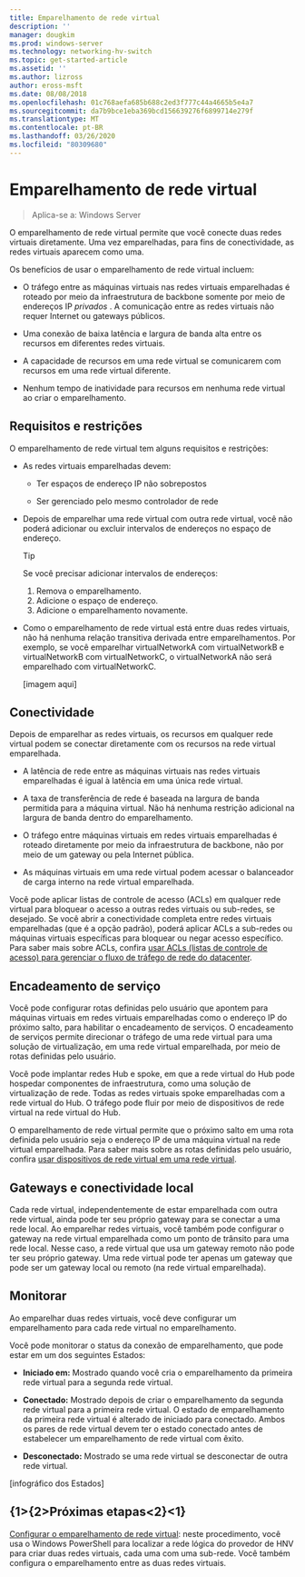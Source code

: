 ```yaml
---
title: Emparelhamento de rede virtual
description: ''
manager: dougkim
ms.prod: windows-server
ms.technology: networking-hv-switch
ms.topic: get-started-article
ms.assetid: ''
ms.author: lizross
author: eross-msft
ms.date: 08/08/2018
ms.openlocfilehash: 01c768aefa685b688c2ed3f777c44a4665b5e4a7
ms.sourcegitcommit: da7b9bce1eba369bcd156639276f6899714e279f
ms.translationtype: MT
ms.contentlocale: pt-BR
ms.lasthandoff: 03/26/2020
ms.locfileid: "80309680"
---
```

# <a name="virtual-network-peering"></a>Emparelhamento de rede virtual

>Aplica-se a: Windows Server

O emparelhamento de rede virtual permite que você conecte duas redes virtuais diretamente. Uma vez emparelhadas, para fins de conectividade, as redes virtuais aparecem como uma. 

Os benefícios de usar o emparelhamento de rede virtual incluem:

-   O tráfego entre as máquinas virtuais nas redes virtuais emparelhadas é roteado por meio da infraestrutura de backbone somente por meio de endereços IP *privados* . A comunicação entre as redes virtuais não requer Internet ou gateways públicos.

-   Uma conexão de baixa latência e largura de banda alta entre os recursos em diferentes redes virtuais.

-   A capacidade de recursos em uma rede virtual se comunicarem com recursos em uma rede virtual diferente.

-   Nenhum tempo de inatividade para recursos em nenhuma rede virtual ao criar o emparelhamento.

## <a name="requirements-and-constraints"></a>Requisitos e restrições

O emparelhamento de rede virtual tem alguns requisitos e restrições:

- As redes virtuais emparelhadas devem:

  -   Ter espaços de endereço IP não sobrepostos

  -   Ser gerenciado pelo mesmo controlador de rede

- Depois de emparelhar uma rede virtual com outra rede virtual, você não poderá adicionar ou excluir intervalos de endereços no espaço de endereço.

  >[!TIP]
  >Se você precisar adicionar intervalos de endereços:<ol><li>Remova o emparelhamento.</li><li>Adicione o espaço de endereço.</li><li>Adicione o emparelhamento novamente.</li></ol>

- Como o emparelhamento de rede virtual está entre duas redes virtuais, não há nenhuma relação transitiva derivada entre emparelhamentos. Por exemplo, se você emparelhar virtualNetworkA com virtualNetworkB e virtualNetworkB com virtualNetworkC, o virtualNetworkA não será emparelhado com virtualNetworkC.

  [imagem aqui]

## <a name="connectivity"></a>Conectividade

Depois de emparelhar as redes virtuais, os recursos em qualquer rede virtual podem se conectar diretamente com os recursos na rede virtual emparelhada.

-   A latência de rede entre as máquinas virtuais nas redes virtuais emparelhadas é igual à latência em uma única rede virtual.

-   A taxa de transferência de rede é baseada na largura de banda permitida para a máquina virtual. Não há nenhuma restrição adicional na largura de banda dentro do emparelhamento.

-   O tráfego entre máquinas virtuais em redes virtuais emparelhadas é roteado diretamente por meio da infraestrutura de backbone, não por meio de um gateway ou pela Internet pública.

-   As máquinas virtuais em uma rede virtual podem acessar o balanceador de carga interno na rede virtual emparelhada.

Você pode aplicar listas de controle de acesso (ACLs) em qualquer rede virtual para bloquear o acesso a outras redes virtuais ou sub-redes, se desejado. Se você abrir a conectividade completa entre redes virtuais emparelhadas (que é a opção padrão), poderá aplicar ACLs a sub-redes ou máquinas virtuais específicas para bloquear ou negar acesso específico. Para saber mais sobre ACLs, confira [usar ACLs (listas de controle de acesso) para gerenciar o fluxo de tráfego de rede do datacenter](https://docs.microsoft.com/windows-server/networking/sdn/manage/use-acls-for-traffic-flow).

## <a name="service-chaining"></a>Encadeamento de serviço

Você pode configurar rotas definidas pelo usuário que apontem para máquinas virtuais em redes virtuais emparelhadas como o endereço IP do próximo salto, para habilitar o encadeamento de serviços. O encadeamento de serviços permite direcionar o tráfego de uma rede virtual para uma solução de virtualização, em uma rede virtual emparelhada, por meio de rotas definidas pelo usuário.

Você pode implantar redes Hub e spoke, em que a rede virtual do Hub pode hospedar componentes de infraestrutura, como uma solução de virtualização de rede. Todas as redes virtuais spoke emparelhadas com a rede virtual do Hub. O tráfego pode fluir por meio de dispositivos de rede virtual na rede virtual do Hub.

O emparelhamento de rede virtual permite que o próximo salto em uma rota definida pelo usuário seja o endereço IP de uma máquina virtual na rede virtual emparelhada. Para saber mais sobre as rotas definidas pelo usuário, confira [usar dispositivos de rede virtual em uma rede virtual](https://docs.microsoft.com/windows-server/networking/sdn/manage/use-network-virtual-appliances-on-a-vn).

## <a name="gateways-and-on-premises-connectivity"></a>Gateways e conectividade local

Cada rede virtual, independentemente de estar emparelhada com outra rede virtual, ainda pode ter seu próprio gateway para se conectar a uma rede local. Ao emparelhar redes virtuais, você também pode configurar o gateway na rede virtual emparelhada como um ponto de trânsito para uma rede local. Nesse caso, a rede virtual que usa um gateway remoto não pode ter seu próprio gateway. Uma rede virtual pode ter apenas um gateway que pode ser um gateway local ou remoto (na rede virtual emparelhada).

## <a name="monitor"></a>Monitorar

Ao emparelhar duas redes virtuais, você deve configurar um emparelhamento para cada rede virtual no emparelhamento.

Você pode monitorar o status da conexão de emparelhamento, que pode estar em um dos seguintes Estados:

-   **Iniciado em:** Mostrado quando você cria o emparelhamento da primeira rede virtual para a segunda rede virtual.

-   **Conectado:** Mostrado depois de criar o emparelhamento da segunda rede virtual para a primeira rede virtual. O estado de emparelhamento da primeira rede virtual é alterado de iniciado para conectado. Ambos os pares de rede virtual devem ter o estado conectado antes de estabelecer um emparelhamento de rede virtual com êxito.

-   **Desconectado:** Mostrado se uma rede virtual se desconectar de outra rede virtual.

[infográfico dos Estados]

## <a name="next-steps"></a>{1&gt;{2&gt;Próximas etapas&lt;2}&lt;1}
[Configurar o emparelhamento de rede virtual](sdn-configure-vnet-peering.md): neste procedimento, você usa o Windows PowerShell para localizar a rede lógica do provedor de HNV para criar duas redes virtuais, cada uma com uma sub-rede. Você também configura o emparelhamento entre as duas redes virtuais.

